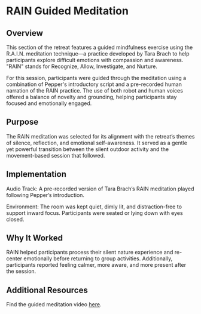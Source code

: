 # RAIN Guided Meditation

## Overview

This section of the retreat features a guided mindfulness exercise using the R.A.I.N. meditation technique—a practice developed by Tara Brach to help participants explore difficult emotions with compassion and awareness. "RAIN" stands for Recognize, Allow, Investigate, and Nurture.

For this session, participants were guided through the meditation using a combination of Pepper's introductory script and a pre-recorded human narration of the RAIN practice. The use of both robot and human voices offered a balance of novelty and grounding, helping participants stay focused and emotionally engaged.

## Purpose

The RAIN meditation was selected for its alignment with the retreat’s themes of silence, reflection, and emotional self-awareness. It served as a gentle yet powerful transition between the silent outdoor activity and the movement-based session that followed.

## Implementation

Audio Track: A pre-recorded version of Tara Brach’s RAIN meditation played following Pepper’s introduction.

Environment: The room was kept quiet, dimly lit, and distraction-free to support inward focus. Participants were seated or lying down with eyes closed.

## Why It Worked

RAIN helped participants process their silent nature experience and re-center emotionally before returning to group activities.
Additionally, participants reported feeling calmer, more aware, and more present after the session.

## Additional Resources

Find the guided meditation video [here](https://youtu.be/W8e_tAEM80k?si=I9LJi4JZp-144o1d). 
